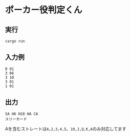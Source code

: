 # ポーカー役判定くん

## 実行
```
cargo run
```

## 入力例
```
0 01
3 06
3 10
3 01
1 01
```

## 出力
```
SA H6 H10 HA CA
スリーカード
```

Aを含むストレートは`A,2,3,4,5`、`10,J,Q,K,A`のみ対応してます
